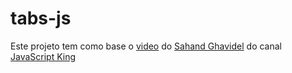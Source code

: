 # tabs-js
Este projeto tem como base o [video](https://www.youtube.com/watch?v=EWv2jnhZErc&amp;t=38064s) do [Sahand Ghavidel](https://github.com/sahandghavidel) do canal [JavaScript King](https://www.youtube.com/@JavaScriptKing)
